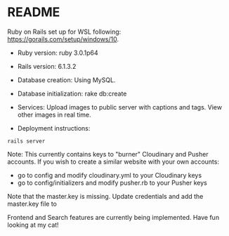 # README

Ruby on Rails set up for WSL following: https://gorails.com/setup/windows/10. 

* Ruby version: ruby 3.0.1p64

* Rails version: 6.1.3.2

* Database creation: Using MySQL.

* Database initialization: rake db:create

* Services: Upload images to public server with captions and tags. View other images in real time.

* Deployment instructions:
```
rails server
```

Note: This currently contains keys to "burner" Cloudinary and Pusher accounts. If you wish to create a similar website with your own accounts:
* go to config and modify cloudinary.yml to your Cloudinary keys
* go to config/initializers and modify pusher.rb to your Pusher keys

Note that the master.key is missing. Update credentials and add the master.key file to 

Frontend and Search features are currently being implemented. Have fun looking at my cat!
